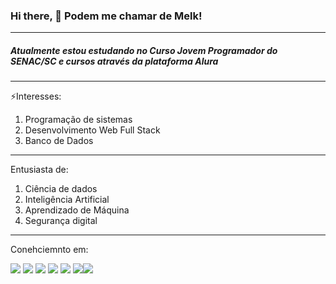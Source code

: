 ### Hi there, 👋 Podem me chamar de Melk!
***

##### Atualmente estou estudando no **Curso Jovem Programador** do SENAC/SC e cursos através da plataforma **Alura**
---
⚡Interesses:
1. Programação de sistemas
2. Desenvolvimento Web Full Stack 
3. Banco de Dados

---
Entusiasta de:
1. Ciência de dados
2. Inteligência Artificial
3. Aprendizado de Máquina
4. Segurança digital
---
Conehciemnto em:
<html><img src="{	https://img.shields.io/badge/Python-FFD43B?style=for-the-badge&logo=python&logoColor=blue}" /> <img src="{https://img.shields.io/badge/Pandas-2C2D72?style=for-the-badge&logo=pandas&logoColor=white}" /> <img src="{https://img.shields.io/badge/Numpy-777BB4?style=for-the-badge&logo=numpy&logoColor=white}" /> <img src="{https://img.shields.io/badge/C%23-239120?style=for-the-badge&logo=c-sharp&logoColor=white}" /> <img src="{https://img.shields.io/badge/CSS3-1572B6?style=for-the-badge&logo=css3&logoColor=white}" /> <img src="{https://img.shields.io/badge/HTML5-E34F26?style=for-the-badge&logo=html5&logoColor=white}" /><img src="{https://img.shields.io/badge/Microsoft_SQL_Server-CC2927?style=for-the-badge&logo=microsoft-sql-server&logoColor=white}" /><html/>
